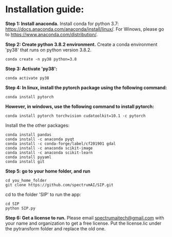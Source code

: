 # Installation guide:

**Step 1: Install anaconda.** Install conda for python 3.7: https://docs.anaconda.com/anaconda/install/linux/. For Winows, please go to https://www.anaconda.com/distribution/. 

**Step 2: Create python 3.8.2 environment.** Create a conda environment 'py38' that runs on python version 3.8.2. 
```
conda create -n py38 python=3.8
```

**Step 3: Activate 'py38':**

```
conda activate py38
```

**Step 4: In linux, install the pytorch package using the following command:**

```
conda install pytorch
``` 

**However, in windows, use the following command to install pytorch:**

```
conda install pytorch torchvision cudatoolkit=10.1 -c pytorch
```

Install the the other packages:

```
conda install pandas
conda install -c anaconda pyqt
conda install -c conda-forge/label/cf201901 gdal
conda install -c anaconda scikit-image
conda install -c anaconda scikit-learn
conda install pyyaml
conda install git
```

**Step 5: go to your home folder, and run**

```
cd you_home_folder
git clone https://github.com/spectrumAI/SIP.git
```

cd to the folder 'SIP' to run the app:
```
cd SIP
python SIP.py
```

**Step 6: Get a license to run.** Please email spectrumaitech@gmail.com with your name and organization to get a free license. Put the license.lic under the pytransform folder and replace the old one. 


